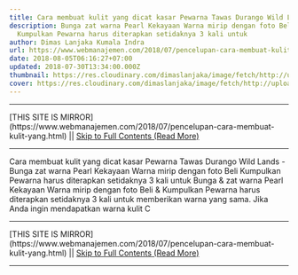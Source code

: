 ```yaml
---
title: Cara membuat kulit yang dicat kasar Pewarna Tawas Durango Wild Lands
description: Bunga zat warna Pearl Kekayaan Warna mirip dengan foto Beli
  Kumpulkan Pewarna harus diterapkan setidaknya 3 kali untuk
author: Dimas Lanjaka Kumala Indra
url: https://www.webmanajemen.com/2018/07/pencelupan-cara-membuat-kulit-yang.html
date: 2018-08-05T06:16:27+07:00
updated: 2018-07-30T13:34:00.000Z
thumbnail: https://res.cloudinary.com/dimaslanjaka/image/fetch/http://upload2.inven.co.kr/upload/2018/07/28/bbs/i13154442828.jpg
cover: https://res.cloudinary.com/dimaslanjaka/image/fetch/http://upload2.inven.co.kr/upload/2018/07/28/bbs/i13154442828.jpg
---
```


<hr/> [THIS SITE IS MIRROR](https://www.webmanajemen.com/2018/07/pencelupan-cara-membuat-kulit-yang.html) || <a href="https://www.webmanajemen.com/2018/07/pencelupan-cara-membuat-kulit-yang.html" rel="follow" class="button" id="read-more">Skip to Full Contents (Read More)</a> <hr/> Cara membuat kulit yang dicat kasar Pewarna Tawas Durango Wild Lands - Bunga zat warna Pearl Kekayaan Warna mirip dengan foto Beli Kumpulkan Pewarna harus diterapkan setidaknya 3 kali untuk Bunga & zat warna  Pearl  Kekayaan   Warna mirip dengan foto Beli & Kumpulkan   Pewarna harus diterapkan setidaknya 3 kali untuk memberikan warna yang sama.   Jika Anda ingin mendapatkan warna kulit C <hr/> [THIS SITE IS MIRROR](https://www.webmanajemen.com/2018/07/pencelupan-cara-membuat-kulit-yang.html) || <a href="https://www.webmanajemen.com/2018/07/pencelupan-cara-membuat-kulit-yang.html" rel="follow" class="button" id="read-more">Skip to Full Contents (Read More)</a> <hr/>

<script>
    if (location.host.includes('dimaslanjaka12')) {
      location.replace('https://www.webmanajemen.com/2018/07/pencelupan-cara-membuat-kulit-yang.html');
    }
  </script>